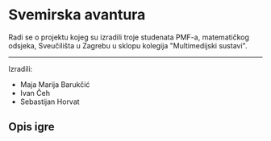 # Svemirska avantura

Radi se o projektu kojeg su izradili troje studenata PMF-a, matematičkog odsjeka, Sveučilišta u Zagrebu u sklopu kolegija "Multimedijski sustavi".
<hr />
Izradili:
<ul>
  <li> Maja Marija Barukčić </li>
  <li> Ivan Čeh </li>
  <li> Sebastijan Horvat </li>
</ul>

## Opis igre
